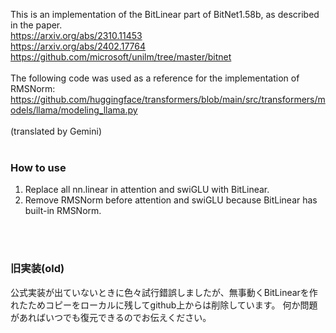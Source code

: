 This is an implementation of the BitLinear part of BitNet1.58b, as described in the paper.<br>
https://arxiv.org/abs/2310.11453<br>
https://arxiv.org/abs/2402.17764<br>
https://github.com/microsoft/unilm/tree/master/bitnet<br>
<br>
The following code was used as a reference for the implementation of RMSNorm:<br>
https://github.com/huggingface/transformers/blob/main/src/transformers/models/llama/modeling_llama.py<br>
<br>
(translated by Gemini)<br>
<br>
### How to use
1. Replace all nn.linear in attention and swiGLU with BitLinear.
2. Remove RMSNorm before attention and swiGLU because BitLinear has built-in RMSNorm.
<br>
<br>

### 旧実装(old)
公式実装が出ていないときに色々試行錯誤しましたが、無事動くBitLinearを作れたためコピーをローカルに残してgithub上からは削除しています。
何か問題があればいつでも復元できるのでお伝えください。<br>
<br>

